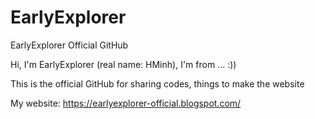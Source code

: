 # EarlyExplorer
EarlyExplorer Official GitHub

Hi, I'm EarlyExplorer (real name: HMinh), I'm from ... :))

This is the official GitHub for sharing codes, things to make the website

My website: https://earlyexplorer-official.blogspot.com/
